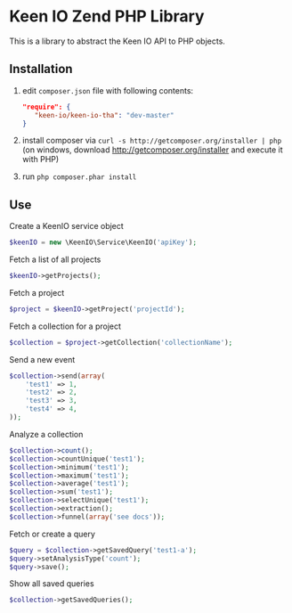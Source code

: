 Keen IO Zend PHP Library
================================
This is a library to abstract the Keen IO API to PHP objects.  


Installation
------------
  1. edit `composer.json` file with following contents:

     ```json
     "require": {
        "keen-io/keen-io-tha": "dev-master"
     }
     ```
  2. install composer via `curl -s http://getcomposer.org/installer | php` (on windows, download
     http://getcomposer.org/installer and execute it with PHP)
  3. run `php composer.phar install`

Use
---

Create a KeenIO service object
```php
$keenIO = new \KeenIO\Service\KeenIO('apiKey');
```

Fetch a list of all projects 
```php
$keenIO->getProjects();
```

Fetch a project
```php
$project = $keenIO->getProject('projectId');
```

Fetch a collection for a project
```php
$collection = $project->getCollection('collectionName');
```

Send a new event
```php
$collection->send(array(
    'test1' => 1,
    'test2' => 2,
    'test3' => 3,
    'test4' => 4,
));
```

Analyze a collection
```php
$collection->count();
$collection->countUnique('test1');
$collection->minimum('test1');
$collection->maximum('test1');
$collection->average('test1');
$collection->sum('test1');
$collection->selectUnique('test1');
$collection->extraction();
$collection->funnel(array('see docs'));
```

Fetch or create a query
```php
$query = $collection->getSavedQuery('test1-a');
$query->setAnalysisType('count');
$query->save();
```

Show all saved queries
```php
$collection->getSavedQueries();
```
